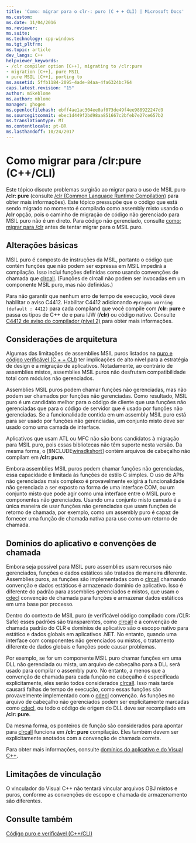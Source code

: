```yaml
---
title: 'Como: migrar para o clr-: puro (C + + CLI) | Microsoft Docs'
ms.custom: 
ms.date: 11/04/2016
ms.reviewer: 
ms.suite: 
ms.technology: cpp-windows
ms.tgt_pltfrm: 
ms.topic: article
dev_langs: C++
helpviewer_keywords:
- /clr compiler option [C++], migrating to /clr:pure
- migration [C++], pure MSIL
- pure MSIL [C++], porting to
ms.assetid: 5ffb1184-2095-4ade-84aa-4fa6324bc764
caps.latest.revision: "15"
author: mikeblome
ms.author: mblome
manager: ghogen
ms.openlocfilehash: ebff4ae1ac304ee0af073de49f4ee988922247d9
ms.sourcegitcommit: ebec1d449f2bd98aa851667c2bfeb7e27ce657b2
ms.translationtype: MT
ms.contentlocale: pt-BR
ms.lasthandoff: 10/24/2017
---
```

# <a name="how-to-migrate-to-clrpure-ccli"></a>Como migrar para /clr:pure (C++/CLI)
Este tópico discute problemas surgirão ao migrar para o uso de MSIL puro **/clr: pure** (consulte [/clr (Common Language Runtime Compilation)](../build/reference/clr-common-language-runtime-compilation.md) para obter mais informações). Este tópico pressupõe que o código que está sendo migrado no momento é compilado como assembly misto usando o **/clr** opção, pois o caminho de migração de código não gerenciado para MSIL puro não é um direto. Para código não gerenciado, consulte [como: migrar para /clr](../dotnet/how-to-migrate-to-clr.md) antes de tentar migrar para o MSIL puro.  
  
## <a name="basic-changes"></a>Alterações básicas  
 MSIL puro é composto de instruções da MSIL, portanto o código que contém funções que não podem ser expressa em MSIL impedirá a compilação. Isso inclui funções definidas como usando convenções de chamada que [clrcall](../cpp/clrcall.md). (Funções de clrcall não podem ser invocadas em um componente MSIL puro, mas não definidas.)  
  
 Para não garantir que nenhum erro de tempo de execução, você deve habilitar o aviso C4412. Habilitar C4412 adicionando `#pragma warning (default : 4412)` para cada compiland que você compile com **/clr: pure** e passa os tipos de C++ de e para IJW (**/clr)** ou código nativo. Consulte [C4412 de aviso do compilador (nível 2)](../error-messages/compiler-warnings/compiler-warning-level-2-c4412.md) para obter mais informações.  
  
## <a name="architectural-considerations"></a>Considerações de arquitetura  
 Algumas das limitações de assemblies MSIL puros listados na [puro e código verificável (C + + CLI)](../dotnet/pure-and-verifiable-code-cpp-cli.md) ter implicações de alto nível para a estratégia de design e a migração de aplicativos. Notadamente, ao contrário de assemblies mistos, assemblies MSIL puros não desfrutam compatibilidade total com módulos não gerenciados.  
  
 Assemblies MSIL puros podem chamar funções não gerenciadas, mas não podem ser chamados por funções não gerenciadas. Como resultado, MSIL puro é um candidato melhor para o código de cliente que usa funções não gerenciadas que para o código de servidor que é usado por funções não gerenciadas. Se a funcionalidade contida em um assembly MSIL puro está para ser usado por funções não gerenciadas, um conjunto misto deve ser usado como uma camada de interface.  
  
 Aplicativos que usam ATL ou MFC não são bons candidatos à migração para MSIL puro, pois essas bibliotecas não têm suporte nesta versão. Da mesma forma, o [!INCLUDE[winsdkshort](../atl-mfc-shared/reference/includes/winsdkshort_md.md)] contém arquivos de cabeçalho não compilam em **/clr: pure**.  
  
 Embora assemblies MSIL puros podem chamar funções não gerenciadas, essa capacidade é limitada às funções de estilo C simples. O uso de APIs não gerenciadas mais complexo é provavelmente exigirá a funcionalidade não gerenciada a ser exposto na forma de uma interface COM, ou um conjunto misto que pode agir como uma interface entre o MSIL puro e componentes não gerenciados. Usando uma conjunto misto camada é a única maneira de usar funções não gerenciadas que usam funções de retorno de chamada, por exemplo, como um assembly puro é capaz de fornecer uma função de chamada nativa para uso como um retorno de chamada.  
  
## <a name="application-domains-and-calling-conventions"></a>Domínios do aplicativo e convenções de chamada  
 Embora seja possível para MSIL puro assemblies usam recursos não gerenciados, funções e dados estáticos são tratados de maneira diferente. Assemblies puros, as funções são implementadas com o [clrcall](../cpp/clrcall.md) chamando convenção e dados estáticos é armazenado domínio de aplicativo. Isso é diferente do padrão para assemblies gerenciados e mistos, que usam o [cdecl](../cpp/cdecl.md) convenção de chamada para funções e armazenar dados estáticos em uma base por processo.  
  
 Dentro do contexto de MSIL puro (e verificável código compilado com /CLR: Safe) esses padrões são transparentes, como [clrcall](../cpp/clrcall.md) é a convenção de chamada padrão do CLR e domínios de aplicativo são o escopo nativo para estático e dados globais em aplicativos .NET. No entanto, quando uma interface com componentes não gerenciados ou mistos, o tratamento diferente de dados globais e funções pode causar problemas.  
  
 Por exemplo, se for um componente MSIL puro chamar funções em uma DLL não gerenciada ou mista, um arquivo de cabeçalho para a DLL será usado para compilar o assembly puro. No entanto, a menos que a convenção de chamada para cada função no cabeçalho é especificada explicitamente, eles serão todos considerados [clrcall](../cpp/clrcall.md). Isso mais tarde causará falhas de tempo de execução, como essas funções são provavelmente implementado com o [cdecl](../cpp/cdecl.md) convenção. As funções no arquivo de cabeçalho não gerenciados podem ser explicitamente marcadas como [cdecl](../cpp/cdecl.md), ou todo o código de origem do DLL deve ser recompilado em **/clr: pure**.  
  
 Da mesma forma, os ponteiros de função são considerados para apontar para [clrcall](../cpp/clrcall.md) funciona em **/clr: pure** compilação. Eles também devem ser explicitamente anotados com a convenção de chamada correta.  
  
 Para obter mais informações, consulte [domínios do aplicativo e do Visual C++](../dotnet/application-domains-and-visual-cpp.md).  
  
## <a name="linking-limitations"></a>Limitações de vinculação  
 O vinculador do Visual C++ não tentará vincular arquivos OBJ mistos e puros, conforme as convenções de escopo e chamada de armazenamento são diferentes.  
  
## <a name="see-also"></a>Consulte também  
 [Código puro e verificável (C++/CLI)](../dotnet/pure-and-verifiable-code-cpp-cli.md)